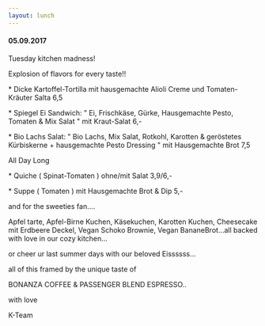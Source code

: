 ```yaml
---
layout: lunch
---
```



#### 05.09.2017

Tuesday kitchen madness!

Explosion of flavors for every taste!!

\* Dicke Kartoffel-Tortilla mit hausgemachte Alioli Creme und Tomaten-Kr&auml;uter Salta 6,5

\* Spiegel Ei Sandwich: " Ei, Frischk&auml;se, G&uuml;rke, Hausgemachte Pesto, Tomaten & Mix Salat " mit Kraut-Salat 6,-

\* Bio Lachs Salat: " Bio Lachs, Mix Salat, Rotkohl, Karotten & ger&ouml;stetes K&uuml;rbiskerne + hausgemachte Pesto Dressing " mit Hausgemachte Brot 7,5

All Day Long

\* Quiche ( Spinat-Tomaten ) ohne/mit Salat 3,9/6,-

\* Suppe ( Tomaten ) mit Hausgemachte Brot & Dip 5,-

and for the sweeties fan....

Apfel tarte, Apfel-Birne Kuchen, K&auml;sekuchen, Karotten Kuchen, Cheesecake mit Erdbeere Deckel, Vegan Schoko Brownie, Vegan BananeBrot...all backed with love in our cozy kitchen...

or cheer ur last summer days with our beloved Eissssss...

all of this framed by the unique taste of

BONANZA COFFEE & PASSENGER BLEND ESPRESSO..

with love

K-Team